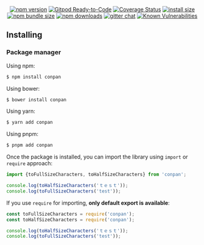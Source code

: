 <div align="center">

[![npm version](https://img.shields.io/npm/v/conpan.svg?style=flat-square)](https://www.npmjs.org/package/conpan)
[![Gitpod Ready-to-Code](https://img.shields.io/badge/Gitpod-Ready--to--Code-blue?logo=gitpod&style=flat-square)](https://gitpod.io/#https://github.com/conpan/conpan)
[![Coverage Status](https://coveralls.io/repos/github/dovutuan/conpan/badge.svg?branch=master)](https://coveralls.io/github/dovutuan/conpan?branch=master)
[![install size](https://packagephobia.com/badge?p=conpan)](https://packagephobia.com/result?p=conpan)
[![npm bundle size](https://img.shields.io/bundlephobia/minzip/conpan?style=flat-square)](https://bundlephobia.com/package/conpan@latest)
[![npm downloads](https://img.shields.io/npm/dm/conpan.svg?style=flat-square)](https://npm-stat.com/charts.html?package=conpan)
[![gitter chat](https://img.shields.io/gitter/room/mzabriskie/conpan.svg?style=flat-square)](https://gitter.im/mzabriskie/conpan)
[![Known Vulnerabilities](https://snyk.io/test/npm/conpan/badge.svg)](https://snyk.io/test/npm/conpan)

</div>


## Installing

### Package manager

Using npm:

```bash
$ npm install conpan
```

Using bower:

```bash
$ bower install conpan
```

Using yarn:

```bash
$ yarn add conpan
```

Using pnpm:

```bash
$ pnpm add conpan
```

Once the package is installed, you can import the library using `import` or `require` approach:

```js
import {toFullSizeCharacters, toHalfSizeCharacters} from 'conpan';

console.log(toHalfSizeCharacters('ｔｅｓｔ'));
console.log(toFullSizeCharacters('test'));
```

If you use `require` for importing, **only default export is available**:

```js
const toFullSizeCharacters = require('conpan');
const toHalfSizeCharacters = require('conpan');

console.log(toHalfSizeCharacters('ｔｅｓｔ'));
console.log(toFullSizeCharacters('test'));
```
